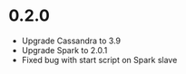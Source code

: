 # 0.2.0

* Upgrade Cassandra to 3.9
* Upgrade Spark to 2.0.1
* Fixed bug with start script on Spark slave
